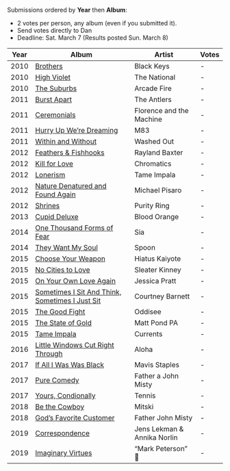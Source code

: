 Submissions ordered by **Year** then **Album**:

* 2 votes per person, any album (even if you submitted it).
* Send votes directly to Dan
* Deadline: Sat. March 7 (Results posted Sun. March 8)


Year | Album | Artist | Votes
---- | ----- | ------ | -----
2010 | [Brothers](https://music.apple.com/us/album/brothers/1052966893) | Black Keys | -
2010 | [High Violet](https://music.apple.com/us/album/high-violet-expanded-edition/401440905) | The National | - 
2010 | [The Suburbs](https://music.apple.com/us/album/the-suburbs/1252757950) | Arcade Fire | -
2011 | [Burst Apart](https://music.apple.com/us/album/burst-apart-deluxe-version/432910088) | The Antlers | -
2011 | [Ceremonials](https://music.apple.com/us/album/ceremonials-deluxe-version/1440716976) | Florence and the Machine | -
2011 | [Hurry Up We’re Dreaming](https://music.apple.com/us/album/hurry-up-were-dreaming/828259375) | M83 | -
2011 | [Within and Without](https://music.apple.com/us/album/within-and-without/669292909) | Washed Out | -
2012 | [Feathers & Fishhooks](https://music.apple.com/us/album/feathers-fishhooks/568153464) | Rayland Baxter | -
2012 | [Kill for Love](https://music.apple.com/us/album/kill-for-love/630306478) | Chromatics | -
2012 | [Lonerism](https://music.apple.com/us/album/lonerism/1440765963) | Tame Impala | -
2012 | [Nature Denatured and Found Again](https://michaelpisaro.bandcamp.com/album/nature-denatured-and-found-again) | Michael Pisaro | -
2012 | [Shrines](https://music.apple.com/us/album/shrines/540020916) | Purity Ring | - 
2013 | [Cupid Deluxe](https://music.apple.com/us/album/cupid-deluxe/716767448) | Blood Orange | -
2014 | [One Thousand Forms of Fear](https://music.apple.com/us/album/1000-forms-of-fear/882945378) | Sia | -
2014 | [They Want My Soul](https://music.apple.com/us/album/they-want-my-soul/1440859888) | Spoon | -
2015 | [Choose Your Weapon](https://music.apple.com/us/album/choose-your-weapon/972218237) | Hiatus Kaiyote | -
2015 | [No Cities to Love](https://music.apple.com/us/album/no-cities-to-love/927171224) | Sleater Kinney | -
2015 | [On Your Own Love Again](https://music.apple.com/us/album/on-your-own-love-again/936872257) | Jessica Pratt | -
2015 | [Sometimes I Sit And Think, Sometimes I Just Sit](https://music.apple.com/us/album/sometimes-i-sit-think-sometimes-i-just-sit-special/1046419552) | Courtney Barnett | -
2015 | [The Good Fight](https://music.apple.com/us/album/the-good-fight/969829649) | Oddisee | -
2015 | [The State of Gold](https://music.apple.com/us/album/the-state-of-gold/1465429281) | Matt Pond PA | -
2015 | [Tame Impala](https://music.apple.com/us/album/currents/1440838039) | Currents | - 
2016 | [Little Windows Cut Right Through](https://music.apple.com/us/album/little-windows-cut-right-through/1083762943) | Aloha | -
2017 | [If All I Was Was Black](https://music.apple.com/us/album/if-all-i-was-was-black/1485069869) | Mavis Staples | -
2017 | [Pure Comedy](https://music.apple.com/us/album/pure-comedy/1193788689) | Father a John Misty | -
2017 | [Yours, Condionally](https://music.apple.com/us/album/yours-conditionally/1188938660) | Tennis | -
2018 | [Be the Cowboy](https://music.apple.com/us/album/be-the-cowboy/1373892692) | Mitski | -
2018 | [God’s Favorite Customer](https://music.apple.com/us/album/gods-favorite-customer/1364116200) | Father John Misty | -
2019 | [Correspondence](https://music.apple.com/us/album/correspondence/1457108075) | Jens Lekman & Annika Norlin | -
2019 | [Imaginary Virtues](https://markpetersonltd.bandcamp.com/releases) | “Mark Peterson” 🤠 | -

<!-- | []() | | - -->
<!-- todo FJM- gods favorite customer && High Violet && The Suburbs x 2 -->
<!-- past 5
A winged Victory for the Sullen - S/T
Bosnian Rainbows - S/T
Hanne Huckleberg - Trust
Interpol - El Pintor
-->



